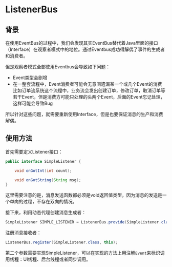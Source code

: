 # ListenerBus

## 背景

在使用EventBus的过程中，我们会发现其实EventBus替代着Java里面的接口（Interface）在观察者模式中的地位。通过Eventbus成功得解偶了事件的生成者和消费者。

但是观察者模式全部使用Eventbus会导致如下问题：

* Event类型会剧增
* 在一整套流程中，Event消费者可能会无意间遗漏某一个或几个Event的消费
比如订单流系统这个流程中，业务流会发出创建订单，修改订单，取消订单等若干Event，但是消费方可能只处理的头两个Event，后面的Event忘记处理，这样可能会导致Bug

所以针对这些问题，就需要重新使用Interface，但是也要保证消息的生产和消费解偶。

## 使用方法

首先需要定义Listener接口：

```java
public interface SimpleListener {

    void onGotInt(int count);

    void onGotString(String msg);
}
```
这里需要注意的是，消息发送函数都必须是void返回值类型，因为消息的发送是一个单向的过程，不存在双向的情况。

接下来，利用动态代理创建消息生成者：

```java
SimpleListener SIMPLE_LISTENER = ListenerBus.provide(SimpleListener.class);
```

注册消息接收者：

```java
ListenerBus.register(SimpleListener.class, this);
```

第二个参数需要实现SimpleListener，可以在实现的方法上用注解`Event`来标识调用线程：UI线程、后台线程或者同步调用。


